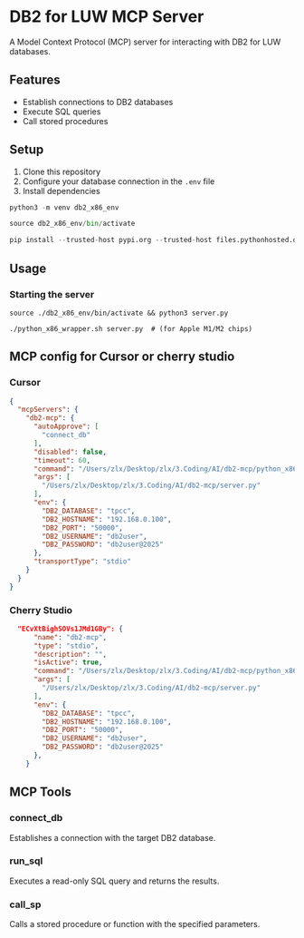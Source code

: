 # DB2 for LUW MCP Server

A Model Context Protocol (MCP) server for interacting with DB2 for LUW databases.

## Features

- Establish connections to DB2 databases
- Execute SQL queries
- Call stored procedures


## Setup

1. Clone this repository
2. Configure your database connection in the `.env` file
3. Install dependencies 

```python
python3 -m venv db2_x86_env

source db2_x86_env/bin/activate 

pip install --trusted-host pypi.org --trusted-host files.pythonhosted.org -r requirements.txt

```

## Usage

### Starting the server

```shell
source ./db2_x86_env/bin/activate && python3 server.py

./python_x86_wrapper.sh server.py  # (for Apple M1/M2 chips)

```


## MCP config for Cursor or cherry studio 

### Cursor
```json
{
  "mcpServers": {
    "db2-mcp": {
      "autoApprove": [
        "connect_db"
      ],
      "disabled": false,
      "timeout": 60,
      "command": "/Users/zlx/Desktop/zlx/3.Coding/AI/db2-mcp/python_x86_wrapper.sh",
      "args": [
        "/Users/zlx/Desktop/zlx/3.Coding/AI/db2-mcp/server.py"
      ],
      "env": {
        "DB2_DATABASE": "tpcc",
        "DB2_HOSTNAME": "192.168.0.100",
        "DB2_PORT": "50000",
        "DB2_USERNAME": "db2user",
        "DB2_PASSWORD": "db2user@2025"
      },
      "transportType": "stdio"
    }
  }
}
```

### Cherry Studio 

```json
  "ECvXtBighSOVs1JMd1GBy": {
      "name": "db2-mcp",
      "type": "stdio",
      "description": "",
      "isActive": true,
      "command": "/Users/zlx/Desktop/zlx/3.Coding/AI/db2-mcp/python_x86_wrapper.sh",
      "args": [
        "/Users/zlx/Desktop/zlx/3.Coding/AI/db2-mcp/server.py"
      ],
      "env": {
        "DB2_DATABASE": "tpcc",
        "DB2_HOSTNAME": "192.168.0.100",
        "DB2_PORT": "50000",
        "DB2_USERNAME": "db2user",
        "DB2_PASSWORD": "db2user@2025"
      },
    }
```

## MCP Tools

### connect_db
Establishes a connection with the target DB2 database.

### run_sql
Executes a read-only SQL query and returns the results.

### call_sp
Calls a stored procedure or function with the specified parameters.
